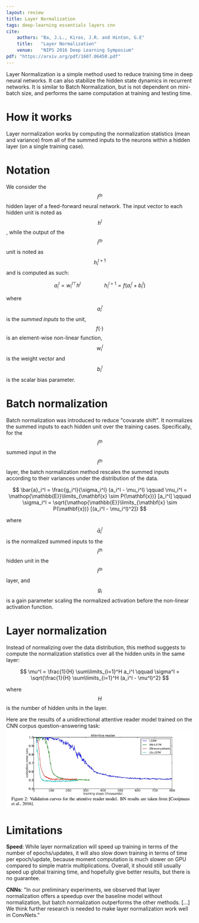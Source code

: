 ```yaml
---
layout: review
title: Layer Normalization
tags: deep-learning essentials layers cnn
cite:
    authors: "Ba, J.L., Kiros, J.R. and Hinton, G.E"
    title:   "Layer Normalization"
    venue:   "NIPS 2016 Deep Learning Symposium"
pdf: "https://arxiv.org/pdf/1607.06450.pdf"
---
```


Layer Normalization is a simple method used to reduce training time in deep neural networks. It can also stabilize the hidden state dynamics in recurrent networks. It is similar to Batch Normalization, but is not dependent on mini-batch size, and performs the same computation at training and testing time.


# How it works
Layer normalization works by computing the normalization statistics (mean and variance) from all of the summed inputs to the neurons within a hidden layer (on a single training case).

# Notation

We consider the $$l^{th}$$ hidden layer of a feed-forward neural network. The input vector to each hidden unit is noted as $$h^l$$, while the output of the $$i^{th}$$ unit is noted as $$h_i^{l+1}$$ and is computed as such:

$$ a_i^l = {w_i^l}^{\top} h^l  \qquad \qquad  h_i^{l+1} = f(a_i^l + b_i^l) $$

where $$a_i^l$$ is the *summed inputs* to the unit, $$f(\cdot)$$ is an element-wise non-linear function, $$w_i^l$$ is the weight vector and $$b_i^l$$ is the scalar bias parameter.

# Batch normalization

Batch normalization was introduced to reduce "covarate shift". It normalizes the summed inputs to each hidden unit over the training cases. Specifically, for the $$i^{th}$$ summed input in the $$l^{th}$$ layer, the batch normalization method rescales the summed inputs according to their variances under the distribution of the data.

$$ \bar{a}_i^l = \frac{g_i^l}{\sigma_i^l} (a_i^l - \mu_i^l)  \qquad 
	\mu_i^l = \mathop{\mathbb{E}}\limits_{\mathbf{x} \sim P(\mathbf{x})} [a_i^l]  \qquad 
	\sigma_i^l = \sqrt{\mathop{\mathbb{E}}\limits_{\mathbf{x} \sim P(\mathbf{x})} [(a_i^l - \mu_i^l)^2]} $$

where $$\bar{a}_i^l$$ is the normalized summed inputs to the $$i^{th}$$ hidden unit in the $$l^{th}$$ layer, and $$g_i$$ is a gain parameter scaling the normalized activation before the non-linear activation function.

# Layer normalization

Instead of normalizing over the data distribution, this method suggests to compute the normalization statistics over all the hidden units in the same layer:

$$ \mu^l = \frac{1}{H} \sum\limits_{i=1}^H a_i^l  \qquad  \sigma^l = \sqrt{\frac{1}{H} \sum\limits_{i=1}^H (a_i^l - \mu^l)^2} $$

where $$H$$ is the number of hidden units in the layer.

Here are the results of a unidirectional attentive reader model trained on the CNN corpus question-answering task: 
![](/article/images/layer-normalization/layer_norm_fig2.jpg)


# Limitations
**Speed**: While layer normalization will speed up training in terms of the number of epochs/updates, it will also slow down training in terms of time per epoch/update, because moment computation is much slower on GPU compared to simple matrix multiplications. Overall, it should still usually speed up global training time, and hopefully give better results, but there is no guarantee.

**CNNs**: "In our preliminary experiments, we observed that layer normalization offers a speedup over the baseline model without normalization, but batch normalization outperforms the other methods. [...] We think further research is needed to make layer normalization work well in ConvNets."
